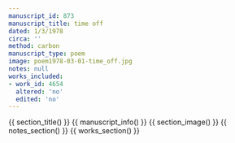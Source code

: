 ```yaml
---
manuscript_id: 873
manuscript_title: time off
dated: 1/3/1978
circa: ''
method: carbon
manuscript_type: poem
image: poem1978-03-01-time_off.jpg
notes: null
works_included:
- work_id: 4654
  altered: 'no'
  edited: 'no'
---
```


{{ section_title() }}
{{ manuscript_info() }}
{{ section_image() }}
{{ notes_section() }}
{{ works_section() }}
